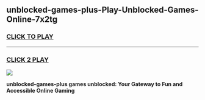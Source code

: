 
## unblocked-games-plus-Play-Unblocked-Games-Online-7x2tg
<h3>
<a href="https://premium76.site?title=unblocked-games-plus&ref=24A">CLICK TO PLAY</a></h3>
<hr>

<h3>
<a href="https://premium76.site?title=unblocked-games-plus&ref=24A">CLICK 2 PLAY</a>
  
</h3>

<a href="https://premium76.site?title=unblocked-games-plus&ref=24A"><img src="https://clearcache.store/games.png"></a>


**unblocked-games-plus games unblocked: Your Gateway to Fun and Accessible Online Gaming**
